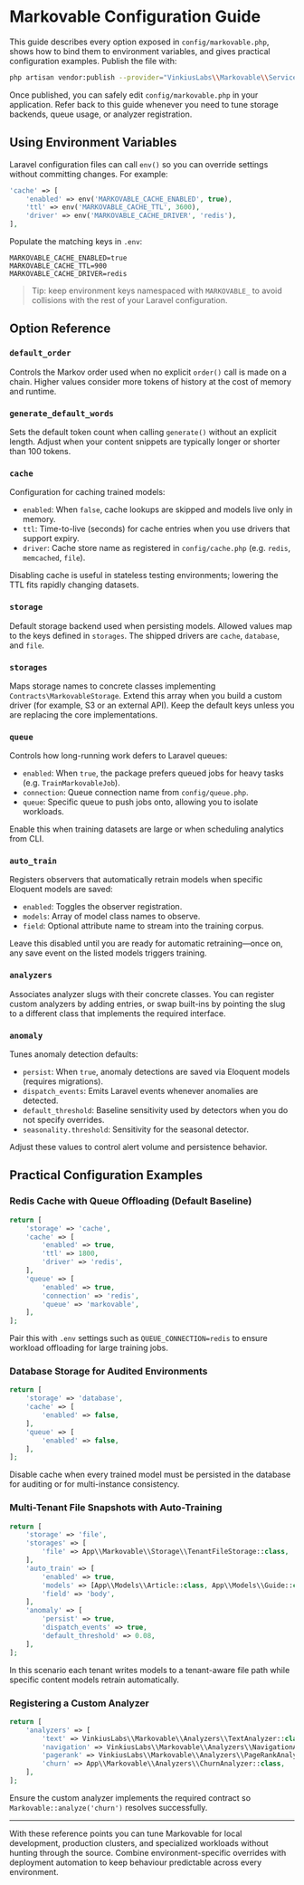 # Markovable Configuration Guide

This guide describes every option exposed in `config/markovable.php`, shows how to bind them to environment variables, and gives practical configuration examples. Publish the file with:

```bash
php artisan vendor:publish --provider="VinkiusLabs\\Markovable\\ServiceProvider" --tag=markovable-config
```

Once published, you can safely edit `config/markovable.php` in your application. Refer back to this guide whenever you need to tune storage backends, queue usage, or analyzer registration.

## Using Environment Variables

Laravel configuration files can call `env()` so you can override settings without committing changes. For example:

```php
'cache' => [
    'enabled' => env('MARKOVABLE_CACHE_ENABLED', true),
    'ttl' => env('MARKOVABLE_CACHE_TTL', 3600),
    'driver' => env('MARKOVABLE_CACHE_DRIVER', 'redis'),
],
```

Populate the matching keys in `.env`:

```
MARKOVABLE_CACHE_ENABLED=true
MARKOVABLE_CACHE_TTL=900
MARKOVABLE_CACHE_DRIVER=redis
```

> Tip: keep environment keys namespaced with `MARKOVABLE_` to avoid collisions with the rest of your Laravel configuration.

## Option Reference

### `default_order`
Controls the Markov order used when no explicit `order()` call is made on a chain. Higher values consider more tokens of history at the cost of memory and runtime.

### `generate_default_words`
Sets the default token count when calling `generate()` without an explicit length. Adjust when your content snippets are typically longer or shorter than 100 tokens.

### `cache`
Configuration for caching trained models:

- `enabled`: When `false`, cache lookups are skipped and models live only in memory.
- `ttl`: Time-to-live (seconds) for cache entries when you use drivers that support expiry.
- `driver`: Cache store name as registered in `config/cache.php` (e.g. `redis`, `memcached`, `file`).

Disabling cache is useful in stateless testing environments; lowering the TTL fits rapidly changing datasets.

### `storage`
Default storage backend used when persisting models. Allowed values map to the keys defined in `storages`. The shipped drivers are `cache`, `database`, and `file`.

### `storages`
Maps storage names to concrete classes implementing `Contracts\MarkovableStorage`. Extend this array when you build a custom driver (for example, S3 or an external API). Keep the default keys unless you are replacing the core implementations.

### `queue`
Controls how long-running work defers to Laravel queues:

- `enabled`: When `true`, the package prefers queued jobs for heavy tasks (e.g. `TrainMarkovableJob`).
- `connection`: Queue connection name from `config/queue.php`.
- `queue`: Specific queue to push jobs onto, allowing you to isolate workloads.

Enable this when training datasets are large or when scheduling analytics from CLI.

### `auto_train`
Registers observers that automatically retrain models when specific Eloquent models are saved:

- `enabled`: Toggles the observer registration.
- `models`: Array of model class names to observe.
- `field`: Optional attribute name to stream into the training corpus.

Leave this disabled until you are ready for automatic retraining—once on, any save event on the listed models triggers training.

### `analyzers`
Associates analyzer slugs with their concrete classes. You can register custom analyzers by adding entries, or swap built-ins by pointing the slug to a different class that implements the required interface.

### `anomaly`
Tunes anomaly detection defaults:

- `persist`: When `true`, anomaly detections are saved via Eloquent models (requires migrations).
- `dispatch_events`: Emits Laravel events whenever anomalies are detected.
- `default_threshold`: Baseline sensitivity used by detectors when you do not specify overrides.
- `seasonality.threshold`: Sensitivity for the seasonal detector.

Adjust these values to control alert volume and persistence behavior.

## Practical Configuration Examples

### Redis Cache with Queue Offloading (Default Baseline)

```php
return [
    'storage' => 'cache',
    'cache' => [
        'enabled' => true,
        'ttl' => 1800,
        'driver' => 'redis',
    ],
    'queue' => [
        'enabled' => true,
        'connection' => 'redis',
        'queue' => 'markovable',
    ],
];
```

Pair this with `.env` settings such as `QUEUE_CONNECTION=redis` to ensure workload offloading for large training jobs.

### Database Storage for Audited Environments

```php
return [
    'storage' => 'database',
    'cache' => [
        'enabled' => false,
    ],
    'queue' => [
        'enabled' => false,
    ],
];
```

Disable cache when every trained model must be persisted in the database for auditing or for multi-instance consistency.

### Multi-Tenant File Snapshots with Auto-Training

```php
return [
    'storage' => 'file',
    'storages' => [
        'file' => App\\Markovable\\Storage\\TenantFileStorage::class,
    ],
    'auto_train' => [
        'enabled' => true,
        'models' => [App\\Models\\Article::class, App\\Models\\Guide::class],
        'field' => 'body',
    ],
    'anomaly' => [
        'persist' => true,
        'dispatch_events' => true,
        'default_threshold' => 0.08,
    ],
];
```

In this scenario each tenant writes models to a tenant-aware file path while specific content models retrain automatically.

### Registering a Custom Analyzer

```php
return [
    'analyzers' => [
        'text' => VinkiusLabs\\Markovable\\Analyzers\\TextAnalyzer::class,
        'navigation' => VinkiusLabs\\Markovable\\Analyzers\\NavigationAnalyzer::class,
        'pagerank' => VinkiusLabs\\Markovable\\Analyzers\\PageRankAnalyzer::class,
        'churn' => App\\Markovable\\Analyzers\\ChurnAnalyzer::class,
    ],
];
```

Ensure the custom analyzer implements the required contract so `Markovable::analyze('churn')` resolves successfully.

---

With these reference points you can tune Markovable for local development, production clusters, and specialized workloads without hunting through the source. Combine environment-specific overrides with deployment automation to keep behaviour predictable across every environment.
